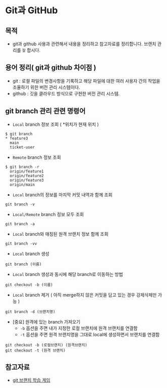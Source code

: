 # Git과 GitHub

## 목적
- git과 github 사용과 관련해서 내용을 정리하고 참고자료를 정리합니다. 브랜치 관리를 `잘` 합시다.

## 용어 정리( git과 github 차이점 )
- git : 로컬 파일의 변경사항을 기록하고 해당 파일에 대한 여러  사용자 간의 작업을 조율하기 위한 버전 관리 시스템이다.
- github : 깃을 클라우드 방식으로 구현한 버전 관리 시스템.

## git branch 관리 관련 명령어
- `Local` branch 정보 조회 ( *위치가 현재  위치 )
```
$ git branch
* feature3
  main
  ticket-user
```
- `Remote` branch 정보 조회
```
$ git branch -r
  origin/feature1
  origin/feature2
  origin/feature3
  origin/main
```
- `Local` branch의 정보를 마지막 커밋 내역과 함께 조회
```
git branch -v
```
- `Local/Remote` branch 정보 모두 조회
```
git branch -a
```
- `Local` branch와 매칭된 원격 브랜치 정보 함께 조회
```
git branch -vv
```
- `Local` branch 생성
```
git branch (이름)
```
- `Local` branch 생성과 동시에 해당 branch로 이동하는 방법
```
git checkout -b (이름)
```
- `Local` branch 제거 ( 아직 merge하지 않은 커밋을 담고 있는 경우 강제삭제만 가능 )
```
git branch -d (브랜치명)
```
- [중요] 원격에 있는 branch 가져오기
    - `-b` 옵션을 주면 내가  지정한 로컬  브랜치에 원격 브랜치를 연결함
    - `-t` 옵션을 주면 원격 브랜치명을 그대로  local에 생성하면서 브랜치를 연결함
```
git checkout -b (로컬브랜치) (원격브랜치)
git checkout -t (원격 브랜치)
```



## 참고자료
- [git 브랜치 학습 게임](https://learngitbranching.js.org/?locale=ko)
